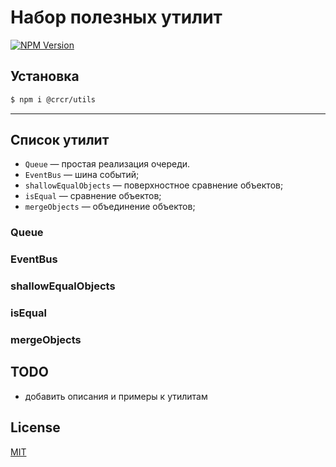 # Набор полезных утилит
[![NPM Version][npm-image]][npm-url]

## Установка
```bash
$ npm i @crcr/utils
```

---

## Список утилит
* `Queue` — простая реализация очереди.
* `EventBus` — шина событий;
* `shallowEqualObjects` — поверхностное сравнение объектов;
* `isEqual` — сравнение объектов;
* `mergeObjects` — объединение объектов;

### Queue
### EventBus
### shallowEqualObjects
### isEqual
### mergeObjects

## TODO
* добавить описания и примеры к утилитам

## License

[MIT](LICENSE)

[npm]: https://www.npmjs.com/
[yarn]: https://yarnpkg.com/
[npm-image]: https://img.shields.io/npm/v/@crcr/utils?style=flat-square
[npm-url]: https://www.npmjs.com/package/@crcr/utils